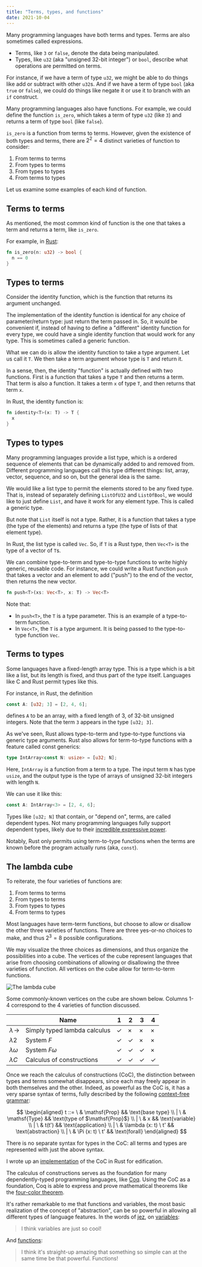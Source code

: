 ```yaml
---
title: "Terms, types, and functions"
date: 2021-10-04
---
```


Many programming languages have both terms and types. Terms are also sometimes called expressions.

- Terms, like `3` or `false`, denote the data being manipulated.
- Types, like `u32` (aka "unsigned 32-bit integer") or `bool`, describe what operations are permitted on terms.

For instance, if we have a term of type `u32`, we might be able to do things like add or subtract with other `u32`s. And if we have a term of type `bool` (aka `true` or `false`), we could do things like negate it or use it to branch with an `if` construct.

Many programming languages also have functions. For example, we could define the function `is_zero`, which takes a term of type `u32` (like `3`) and returns a term of type `bool` (like `false`).

`is_zero` is a function from terms to terms. However, given the existence of both types and terms, there are $2^2 = 4$ distinct varieties of function to consider:

1. From terms to terms
2. From types to terms
3. From types to types
4. From terms to types

Let us examine some examples of each kind of function.

## Terms to terms

As mentioned, the most common kind of function is the one that takes a term and returns a term, like `is_zero`.

For example, in [Rust][]:

```rs
fn is_zero(n: u32) -> bool {
  n == 0
}
```

## Types to terms

Consider the identity function, which is the function that returns its argument unchanged.

The implementation of the identity function is identical for any choice of parameter/return type: just return the term passed in. So, it would be convenient if, instead of having to define a "different" identity function for every type, we could have a single identity function that would work for any type. This is sometimes called a generic function.

What we can do is allow the identity function to take a type argument. Let us call it `T`. We then take a term argument whose type is `T` and return it.

In a sense, then, the identity "function" is actually defined with two functions. First is a function that takes a type `T` and then returns a term. That term is also a function. It takes a term `x` of type `T`, and then returns that term `x`.

In Rust, the identity function is:

```rs
fn identity<T>(x: T) -> T {
  x
}
```

## Types to types

Many programming languages provide a list type, which is a ordered sequence of elements that can be dynamically added to and removed from. Different programming languages call this type different things: list, array, vector, sequence, and so on, but the general idea is the same.

We would like a list type to permit the elements stored to be any fixed type. That is, instead of separately defining `ListOfU32` and `ListOfBool`, we would like to just define `List`, and have it work for any element type. This is called a generic type.

But note that `List` itself is not a type. Rather, it is a function that takes a type (the type of the elements) and returns a type (the type of lists of that element type).

In Rust, the list type is called `Vec`. So, if `T` is a Rust type, then `Vec<T>` is the type of a vector of `T`s.

We can combine type-to-term and type-to-type functions to write highly generic, reusable code. For instance, we could write a Rust function `push` that takes a vector and an element to add ("push") to the end of the vector, then returns the new vector.

```rs
fn push<T>(xs: Vec<T>, x: T) -> Vec<T>
```

Note that:

- In `push<T>`, the `T` is a type parameter. This is an example of a type-to-term function.
- In `Vec<T>`, the `T` is a type argument. It is being passed to the type-to-type function `Vec`.

## Terms to types

Some languages have a fixed-length array type. This is a type which is a bit like a list, but its length is fixed, and thus part of the type itself. Languages like C and Rust permit types like this.

For instance, in Rust, the definition

```rs
const A: [u32; 3] = [2, 4, 6];
```

defines `A` to be an array, with a fixed length of 3, of 32-bit unsigned integers. Note that the term `3` appears in the type `[u32; 3]`.

As we've seen, Rust allows type-to-term and type-to-type functions via generic type arguments. Rust also allows for term-to-type functions with a feature called const generics:

```rs
type IntArray<const N: usize> = [u32; N];
```

Here, `IntArray` is a function from a term to a type. The input term `N` has type `usize`, and the output type is the type of arrays of unsigned 32-bit integers with length `N`.

We can use it like this:

```rs
const A: IntArray<3> = [2, 4, 6];
```

Types like `[u32; N]` that contain, or "depend on", terms, are called dependent types. Not many programming languages fully support dependent types, likely due to their [incredible expressive power][curry-howard].

Notably, Rust only permits using term-to-type functions when the terms are known before the program actually runs (aka, `const`).

## The lambda cube

To reiterate, the four varieties of functions are:

1. From terms to terms
2. From types to terms
3. From types to types
4. From terms to types

Most languages have term-term functions, but choose to allow or disallow the other three varieties of functions. There are three yes-or-no choices to make, and thus $2^3 = 8$ possible configurations.

We may visualize the three choices as dimensions, and thus organize the possibilities into a cube. The vertices of the cube represent languages that arise from choosing combinations of allowing or disallowing the three varieties of function. All vertices on the cube allow for term-to-term functions.

![The lambda cube](/img/lambda-cube.png)

Some commonly-known vertices on the cube are shown below. Columns 1-4 correspond to the 4 varieties of function discussed.

|  | Name | 1 | 2 | 3 | 4 |
| --- | --- | --- | --- | --- | --- |
| $\lambda\!\rightarrow$ | Simply typed lambda calculus | ✓ | × | × | × |
| $\lambda 2$ | System $F$ | ✓ | ✓ | × | × |
| $\lambda \omega$ | System $F\omega$ | ✓ | ✓ | ✓ | × |
| $\lambda C$ | Calculus of constructions | ✓ | ✓ | ✓ | ✓ |

Once we reach the calculus of constructions (CoC), the distinction between types and terms somewhat disappears, since each may freely appear in both themselves and the other. Indeed, as powerful as the CoC is, it has a very sparse syntax of terms, fully described by the following [context-free grammar][cfg]:

$$
\begin{aligned}
t
::=  \ & \mathsf{Prop} && \text{base type}
\\ | \ & \mathsf{Type} && \text{type of $\mathsf{Prop}$}
\\ | \ & x && \text{variable}
\\ | \ & t(t') && \text{application}
\\ | \ & \lambda (x: t) \ t' && \text{abstraction}
\\ | \ & \Pi (x: t) \ t' && \text{forall}
\end{aligned}
$$

There is no separate syntax for types in the CoC: all terms and types are represented with just the above syntax.

I wrote up an [implementation][coc-rust] of the CoC in Rust for edification.

The calculus of constructions serves as the foundation for many dependently-typed programming languages, like [Coq][coq]. Using the CoC as a foundation, Coq is able to express and prove mathematical theorems like the [four-color theorem][four-c].

It's rather remarkable to me that functions and variables, the most basic realization of the concept of "abstraction", can be so powerful in allowing all different types of language features. In the words of [jez][], on [variables][var]:

> I think variables are just so cool!

And [functions][fun]:

> I think it's straight-up amazing that something so simple can at the same time be that powerful. Functions!

[coq]: https://coq.inria.fr
[coc-rust]: https://github.com/azdavis/coc
[four-c]: https://github.com/math-comp/fourcolor
[jez]: https://jez.io
[var]: https://blog.jez.io/variables-and-binding
[fun]: https://blog.jez.io/system-f-param
[curry-howard]: https://en.wikipedia.org/wiki/Curry–Howard_correspondence
[cfg]: https://en.wikipedia.org/wiki/Context-free_grammar
[rust]: https://www.rust-lang.org
